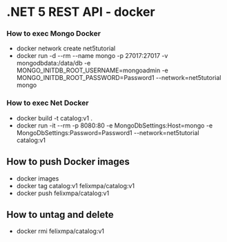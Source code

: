 # .NET 5 REST API - docker

### How to exec Mongo Docker

- docker network create net5tutorial
- docker run -d --rm --name mongo -p 27017:27017 -v mongodbdata:/data/db -e MONGO_INITDB_ROOT_USERNAME=mongoadmin -e MONGO_INITDB_ROOT_PASSWORD=Password1 --network=net5tutorial mongo


### How to exec Net Docker

- docker build -t catalog:v1 .
- docker run -it --rm -p 8080:80 -e MongoDbSettings:Host=mongo -e MongoDbSettings:Password=Password1 --network=net5tutorial catalog:v1

## How to push Docker images

- docker images
- docker tag catalog:v1 felixmpa/catalog:v1
- docker push felixmpa/catalog:v1

## How to untag and delete

- docker rmi felixmpa/catalog:v1